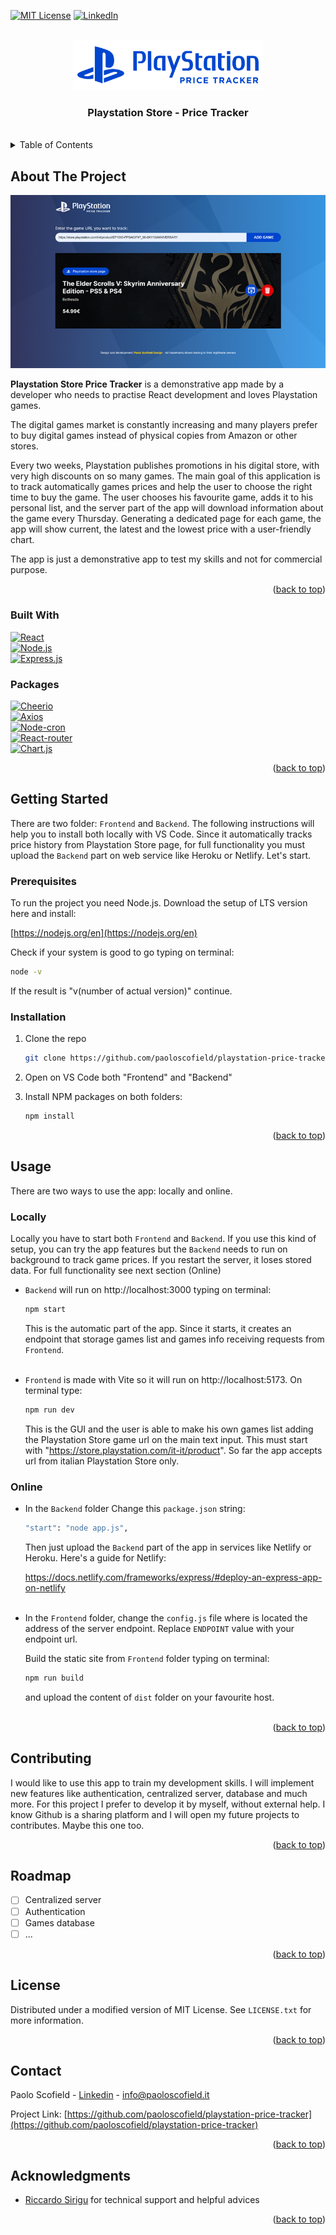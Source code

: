 <a name="readme-top"></a>

<!-- [![Contributors][contributors-shield]][contributors-url]
[![Forks][forks-shield]][forks-url]
[![Stargazers][stars-shield]][stars-url]
[![Issues][issues-shield]][issues-url]-->

[![MIT License][license-shield]][license-url]
[![LinkedIn][linkedin-shield]][linkedin-url]

<!-- PROJECT LOGO -->
<br />
<div align="center">
  <a href="https://github.com/paoloscofield/playstation-price-tracker">
    <img src="images/logo.png" alt="Logo" height="80">
  </a>
<h3 align="center">Playstation Store - Price Tracker</h3>

</div>
<br />
<!-- TABLE OF CONTENTS -->
<details>
  <summary>Table of Contents</summary>
  <ol>
    <li>
      <a href="#about-the-project">About The Project</a>
      <ul>
        <li><a href="#built-with">Built With</a></li>
        <li><a href="#packages">Packages</a></li>
      </ul>
    </li>
    <li>
      <a href="#getting-started">Getting Started</a>
      <ul>
        <li><a href="#prerequisites">Prerequisites</a></li>
        <li><a href="#installation">Installation</a></li>
      </ul>
    </li>
    <li><a href="#usage">Usage</a></li>
    <li><a href="#contributing">Contributing</a></li>
    <li><a href="#roadmap">Roadmap</a></li>
    <li><a href="#license">License</a></li>
    <li><a href="#contact">Contact</a></li>
  </ol>
</details>

<!-- ABOUT THE PROJECT -->

## About The Project

[![Product Name Screen Shot][product-screenshot]](https://github.com/paoloscofield/playstation-price-tracker)

<b>Playstation Store Price Tracker</b> is a demonstrative app made by a developer who needs to practise React development and loves Playstation games.

The digital games market is constantly increasing and many players prefer to buy digital games instead of physical copies from Amazon or other stores.<br>

Every two weeks, Playstation publishes promotions in his digital store, with very high discounts on so many games. The main goal of this application is to track automatically games prices and help the user to choose the right time to buy the game. The user chooses his favourite game, adds it to his personal list, and the server part of the app will download information about the game every Thursday. Generating a dedicated page for each game, the app will show current, the latest and the lowest price with a user-friendly chart.

The app is just a demonstrative app to test my skills and not for commercial purpose.

<p align="right">(<a href="#readme-top">back to top</a>)</p>

### Built With

[![React][React.js]][React-url]<br>
[![Node.js][Node.js]][Node-url]<br>
[![Express.js][Express.js]][Express.js-url]

### Packages

[![Cheerio][Cheerio]][Cheerio-url]<br>
[![Axios][Axios]][Axios-url]<br>
[![Node-cron][Node-cron]][Node-cron-url]<br>
[![React-router][React-router]][React-router-url]<br>
[![Chart.js][Chart.js]][Chart.js-url]

<p align="right">(<a href="#readme-top">back to top</a>)</p>

<!-- GETTING STARTED -->

## Getting Started

There are two folder: `Frontend` and `Backend`. The following instructions will help you to install both locally with VS Code.
Since it automatically tracks price history from Playstation Store page, for full functionality you must upload the `Backend` part on web service like Heroku or Netlify. Let's start.

### Prerequisites

To run the project you need Node.js. Download the setup of LTS version here and install:

[https://nodejs.org/en](https://nodejs.org/en)

Check if your system is good to go typing on terminal:

```sh
node -v
```

If the result is "v(number of actual version)" continue.

### Installation

1. Clone the repo

   ```sh
   git clone https://github.com/paoloscofield/playstation-price-tracker
   ```

2. Open on VS Code both "Frontend" and "Backend"

3. Install NPM packages on both folders:
   ```sh
   npm install
   ```

<p align="right">(<a href="#readme-top">back to top</a>)</p>

<!-- USAGE EXAMPLES -->

## Usage

There are two ways to use the app: locally and online.

### Locally

Locally you have to start both `Frontend` and `Backend`. If you use this kind of setup, you can try the app features but the `Backend` needs to run on background to track game prices. If you restart the server, it loses stored data. For full functionality see next section (Online)

- `Backend` will run on http://localhost:3000 typing on terminal:

  ```sh
  npm start
  ```

  This is the automatic part of the app. Since it starts, it creates an endpoint that storage games list and games info receiving requests from `Frontend`.
  <br>
  <br>

- `Frontend` is made with Vite so it will run on http://localhost:5173. On terminal type:

  ```sh
  npm run dev
  ```

  This is the GUI and the user is able to make his own games list adding the Playstation Store game url on the main text input. This must start with "https://store.playstation.com/it-it/product". So far the app accepts url from italian Playstation Store only.

### Online

- In the `Backend` folder Change this `package.json` string:

  ```sh
  "start": "node app.js",
  ```

  Then just upload the `Backend` part of the app in services like Netlify or Heroku. Here's a guide for Netlify:

  https://docs.netlify.com/frameworks/express/#deploy-an-express-app-on-netlify
  <br>
  <br>

- In the `Frontend` folder, change the `config.js` file where is located the address of the server endpoint. Replace `ENDPOINT` value with your endpoint url.

  Build the static site from `Frontend` folder typing on terminal:

  ```sh
  npm run build
  ```

  and upload the content of `dist` folder on your favourite host.
  <br/>
  <br/>

<p align="right">(<a href="#readme-top">back to top</a>)</p>

<!-- CONTRIBUTING -->

## Contributing

I would like to use this app to train my development skills. I will implement new features like authentication, centralized server, database and much more. For this project I prefer to develop it by myself, without external help. I know Github is a sharing platform and I will open my future projects to contributes. Maybe this one too.

<p align="right">(<a href="#readme-top">back to top</a>)</p>

<!-- ROADMAP -->

## Roadmap

- [ ] Centralized server
- [ ] Authentication
- [ ] Games database
- [ ] ...

<p align="right">(<a href="#readme-top">back to top</a>)</p>

<!-- LICENSE -->

## License

Distributed under a modified version of MIT License. See `LICENSE.txt` for more information.

<p align="right">(<a href="#readme-top">back to top</a>)</p>

<!-- CONTACT -->

## Contact

Paolo Scofield - [Linkedin](https://www.linkedin.com/company/paolo-scofield-design/) - info@paoloscofield.it

Project Link: [https://github.com/paoloscofield/playstation-price-tracker](https://github.com/paoloscofield/playstation-price-tracker)

<p align="right">(<a href="#readme-top">back to top</a>)</p>

<!-- ACKNOWLEDGMENTS -->

## Acknowledgments

- [Riccardo Sirigu](https://github.com/ricsirigu) for technical support and helpful advices

<p align="right">(<a href="#readme-top">back to top</a>)</p>

<!-- MARKDOWN LINKS & IMAGES -->
<!-- https://www.markdownguide.org/basic-syntax/#reference-style-links -->

<!-- [contributors-shield]: https://img.shields.io/github/contributors/paoloscofield/playstation-price-tracker.svg?style=for-the-badge
[contributors-url]: https://github.com/paoloscofield/playstation-price-tracker/graphs/contributors
[forks-shield]: https://img.shields.io/github/forks/paoloscofield/playstation-price-tracker.svg?style=for-the-badge
[forks-url]: https://github.com/paoloscofield/playstation-price-tracker/network/members
[stars-shield]: https://img.shields.io/github/stars/github_username/repo_name.svg?style=for-the-badge
[stars-url]: https://github.com/github_username/repo_name/stargazers
[issues-shield]: https://img.shields.io/github/issues/github_username/repo_name.svg?style=for-the-badge
[issues-url]: https://github.com/paoloscofield/playstation-price-tracker/issues -->

[license-shield]: https://img.shields.io/badge/license-MIT--modified-normal?style=for-the-badge&label=LICENSE
[license-url]: https://github.com/paoloscofield/playstation-price-tracker/blob/main/LICENSE.txt
[linkedin-shield]: https://img.shields.io/badge/-LinkedIn-black.svg?style=for-the-badge&logo=linkedin&colorB=555
[linkedin-url]: https://www.linkedin.com/company/paolo-scofield-design
[product-screenshot]: images/screenshot.png

<!-- Badge packages -->

[React.js]: https://img.shields.io/badge/React-20232A?style=for-the-badge&logo=react&logoColor=61DAFB
[React-url]: https://reactjs.org/
[Node.js]: https://img.shields.io/badge/Node.js-393?logo=nodedotjs&logoColor=fff&style=for-the-badge
[Node-url]: https://nodejs.org/en
[Express.js]: https://img.shields.io/badge/Express-000?logo=express&logoColor=fff&style=for-the-badge
[Express.js-url]: https://expressjs.com/
[Cheerio]: https://img.shields.io/badge/Cheerio-E88C1F?logo=cheerio&logoColor=fff&style=for-the-badge
[Cheerio-url]: https://cheerio.js.org/
[Axios]: https://img.shields.io/badge/Axios-5A29E4?logo=axios&logoColor=fff&style=for-the-badge
[Axios-url]: https://axios-http.com/
[Node-cron]: https://img.shields.io/badge/NPM-Node--cron-%2300BAA9?style=for-the-badge
[Node-cron-url]: https://github.com/kelektiv/node-cron
[React-router]: https://img.shields.io/badge/React%20Router-CA4245?logo=reactrouter&logoColor=fff&style=for-the-badge
[React-router-url]: https://reactrouter.com/en/main
[Chart.js]: https://img.shields.io/badge/Chart.js-FF6384?logo=chartdotjs&logoColor=fff&style=for-the-badge
[Chart.js-url]: https://www.chartjs.org/
[Nodemon]: https://img.shields.io/badge/Nodemon-76D04B?logo=nodemon&logoColor=fff&style=for-the-badge
[Nodemon-url]: https://nodemon.io/
